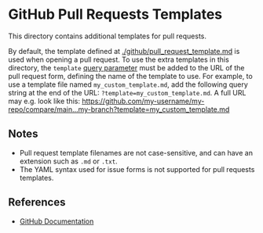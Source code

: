 # GitHub Pull Requests Templates
This directory contains additional templates for pull requests.

By default, the template defined at [./github/pull_request_template.md](./github/pull_request_template.md) 
is used when opening a pull request. To use the extra templates in this directory, 
the `template` [query parameter](https://docs.github.com/en/pull-requests/collaborating-with-pull-requests/proposing-changes-to-your-work-with-pull-requests/using-query-parameters-to-create-a-pull-request)
must be added to the URL of the pull request form, defining the name of the template to use.
For example, to use a template file named `my_custom_template.md`, add the following query string at the end of the
URL: `?template=my_custom_template.md`. A full URL may e.g. look like this:
https://github.com/my-username/my-repo/compare/main...my-branch?template=my_custom_template.md

## Notes
- Pull request template filenames are not case-sensitive, and can have an extension such as `.md` or `.txt`.
- The YAML syntax used for issue forms is not supported for pull requests templates.

## References
- [GitHub Documentation](https://docs.github.com/en/communities/using-templates-to-encourage-useful-issues-and-pull-requests/creating-a-pull-request-template-for-your-repository)